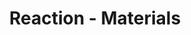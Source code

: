 ---
title: Reaction - Materials
layout: project-materials
project-resources: 
volunteer-resources:
  - url: https://www.microbit.co.uk/betchf
    type: link
    text: microbit.co.uk/betchf
    description: online completed project
  - url: https://www.microbit.co.uk/bwfgzh
    type: link
    text: microbit.co.uk/bwfgzh
    description: online completed project, including 'Keep score' challenge
  - url: Reaction.hex
    type: file
    description: .hex project file to transfer onto your micro:bit
  - url: ReactionScore.hex
    type: file
    description: .hex project file including 'Keep Score' challenge
---